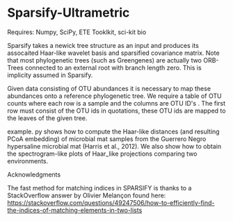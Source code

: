 # Sparsify-Ultrametric

Requires: Numpy, SciPy, ETE Tooklkit, sci-kit bio

Sparsify takes a newick tree structure as an input and produces its assocaited Haar-like wavelet basis and sparsified covariance matrix. Note that most phylogenetic trees (such as Greengenes) are actually two ORB-Trees connected to an external root with branch length zero. This is implicity assumed in Sparsify.

Given data consisting of OTU abundances it is necessary to map these abundances onto a reference phylogenetic tree. We require a table of OTU counts where each row is a sample and the columns are OTU ID's . The first row must consist of the OTU ids in quotations, these OTU ids are mapped to the leaves of the given tree.

example. py shows how to compute the Haar-like distances (and resulting PCoA embedding) of microbial mat samples from the Guerrero Negro hypersaline microbial mat (Harris et al., 2012). We also show how to obtain the spectrogram-like plots of Haar_like projections comparing two environments. 

Acknowledgments

The fast method for matching indices in SPARSIFY is thanks to a StackOverflow answer by Olivier Melançon found here: https://stackoverflow.com/questions/49247506/how-to-efficiently-find-the-indices-of-matching-elements-in-two-lists

